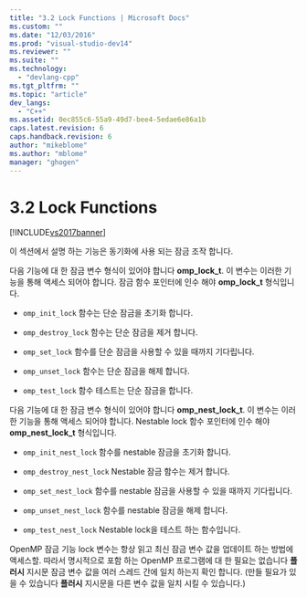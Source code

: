 ```yaml
---
title: "3.2 Lock Functions | Microsoft Docs"
ms.custom: ""
ms.date: "12/03/2016"
ms.prod: "visual-studio-dev14"
ms.reviewer: ""
ms.suite: ""
ms.technology: 
  - "devlang-cpp"
ms.tgt_pltfrm: ""
ms.topic: "article"
dev_langs: 
  - "C++"
ms.assetid: 0ec855c6-55a9-49d7-bee4-5edae6e86a1b
caps.latest.revision: 6
caps.handback.revision: 6
author: "mikeblome"
ms.author: "mblome"
manager: "ghogen"
---
```

# 3.2 Lock Functions
[!INCLUDE[vs2017banner](../../assembler/inline/includes/vs2017banner.md)]

이 섹션에서 설명 하는 기능은 동기화에 사용 되는 잠금 조작 합니다.  
  
 다음 기능에 대 한 잠금 변수 형식이 있어야 합니다  **omp\_lock\_t**.  이 변수는 이러한 기능을 통해 액세스 되어야 합니다.  잠금 함수 포인터에 인수 해야  **omp\_lock\_t** 형식입니다.  
  
-   `omp_init_lock` 함수는 단순 잠금을 초기화 합니다.  
  
-   `omp_destroy_lock` 함수는 단순 잠금을 제거 합니다.  
  
-   `omp_set_lock` 함수를 단순 잠금을 사용할 수 있을 때까지 기다립니다.  
  
-   `omp_unset_lock` 함수는 단순 잠금을 해제 합니다.  
  
-   `omp_test_lock` 함수 테스트는 단순 잠금을 합니다.  
  
 다음 기능에 대 한 잠금 변수 형식이 있어야 합니다  **omp\_nest\_lock\_t**.  이 변수는 이러한 기능을 통해 액세스 되어야 합니다.  Nestable lock 함수 포인터에 인수 해야  **omp\_nest\_lock\_t** 형식입니다.  
  
-   `omp_init_nest_lock` 함수를 nestable 잠금을 초기화 합니다.  
  
-   `omp_destroy_nest_lock` Nestable 잠금 함수는 제거 합니다.  
  
-   `omp_set_nest_lock` 함수를 nestable 잠금을 사용할 수 있을 때까지 기다립니다.  
  
-   `omp_unset_nest_lock` 함수를 nestable 잠금을 해제 합니다.  
  
-   `omp_test_nest_lock` Nestable lock을 테스트 하는 함수입니다.  
  
 OpenMP 잠금 기능 lock 변수는 항상 읽고 최신 잠금 변수 값을 업데이트 하는 방법에 액세스할.  따라서 명시적으로 포함 하는 OpenMP 프로그램에 대 한 필요는 없습니다  **플러시** 지시문 잠금 변수 값을 여러 스레드 간에 일치 하는지 확인 합니다.  \(만들 필요가 있을 수 있습니다  **플러시** 지시문을 다른 변수 값을 일치 시킬 수 있습니다.\)